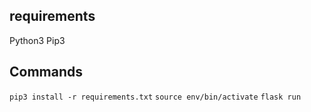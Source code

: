 ## requirements
Python3
Pip3

## Commands
``pip3 install -r requirements.txt``
``source env/bin/activate``
``flask run``